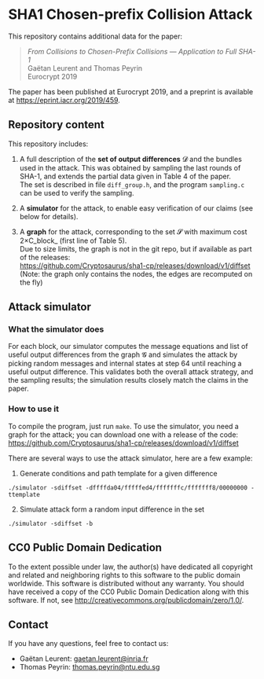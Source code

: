 # SHA1 Chosen-prefix Collision Attack

This repository contains additional data for the paper:

> *From Collisions to Chosen-Prefix Collisions — Application to Full SHA-1*  
> Gaëtan Leurent and Thomas Peyrin  
> Eurocrypt 2019

The paper has been published at Eurocrypt 2019, and a preprint is
available at https://eprint.iacr.org/2019/459.


## Repository content

This repository includes:

1. A full description of the **set of output differences** 𝓓 and the
   bundles used in the attack.  This was obtained by sampling the last
   rounds of SHA-1, and extends the partial data given in
   Table 4 of the paper.  
   The set is described in file `diff_group.h`, and the program
   `sampling.c` can be used to verify the sampling.

2. A **simulator** for the attack, to enable easy verification of our
   claims (see below for details).

3. A **graph** for the attack, corresponding to the set 𝓢
   with maximum cost 2×C_block_ (first line of Table 5).  
   Due to size limits, the graph is not in the git repo, but if available as part of the releases:  
   https://github.com/Cryptosaurus/sha1-cp/releases/download/v1/diffset  
   (Note: the graph only contains the nodes, the edges are recomputed on the fly)

## Attack simulator

### What the simulator does

For each block, our simulator computes the message equations and list
of useful output differences from the graph 𝓖
and simulates the attack by picking random messages and internal
states at step 64 until reaching a useful output difference.  This
validates both the overall attack strategy, and the sampling results;
the simulation results closely match the claims in the paper.

### How to use it

To compile the program, just run `make`.  To use the simulator, you
need a graph for the attack; you can download one with a release of
the code: https://github.com/Cryptosaurus/sha1-cp/releases/download/v1/diffset

There are several ways to use the attack simulator, here are a few example:

1. Generate conditions and path template for a given difference
```
./simulator -sdiffset -dffffda04/fffffed4/fffffffc/fffffff8/00000000 -ttemplate
```

2. Simulate attack form a random input difference in the set
```
./simulator -sdiffset -b
```

## CC0 Public Domain Dedication

To the extent possible under law, the author(s) have dedicated all
copyright and related and neighboring rights to this software to the
public domain worldwide. This software is distributed without any
warranty.  You should have received a copy of the CC0 Public Domain
Dedication along with this software. If not, see
http://creativecommons.org/publicdomain/zero/1.0/.


## Contact

If you have any questions, feel free to contact us:

- Gaëtan Leurent: gaetan.leurent@inria.fr
- Thomas Peyrin: thomas.peyrin@ntu.edu.sg
